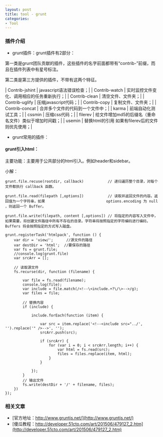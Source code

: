 ```yaml
---
layout: post
title: tool - grunt
categories:
- Tool
---
```


### 插件介绍

* grunt插件：grunt插件有2部分：

第一类是grunt团队贡献的插件，这些插件的名字前面都带有“contrib-”前缀，而且在插件列表中有星号标注。

第二类是第三方提供的插件，不带有这两个特征。

| Contrib-jshint | javascript语法错误检查；|
| Contrib-watch  | 实时监控文件变化、调用相应的任务重新执行；|
| Contrib-clean  | 清空文件、文件夹；|
| Contrib-uglify | 压缩javascript代码；|
| Contrib-copy   | 复制文件、文件夹；|
| Contrib-concat | 合并多个文件的代码到一个文件中；|
| karma          | 前端自动化测试工具；|
| cssmin         | 压缩css代码；|
| filerev        | 给文件增加md5的后缀名（重命名文件）类似于增加时间戳；|
| usemin         | 替换html的引用 如果有filerev后的文件则优先使用；|

* grunt常用的插件：
<!--break-->
#### grunt引入html：

主要功能：主要用于公共部分的html引入。例如header和sidebar。

小解：

```
grunt.file.recuse(rootdir, callback)           // 递归遍历整个目录，对每个文件都执行 callback 函数。

grunt.file.read(filepath [,options])           // 读取并返回文件的内容。返回值为一个字符串，如果                            options.encoding 为 null ，则返回一个 Buffer。

grunt.file.write(filepath, content [,options]) // 将指定的内容写入文件中，如果需要，将创建文件路径中所有不存在的目录。字符串将按照指定的字符编码进行编码，Buffers 将会按照指定的方式写入磁盘。
```

```
grunt.registerTask('htmlpack', function () {
    var dir = 'view/';      //源文件的路径
    var destDir = 'html';  //要保存的路径
    var fs = grunt.file;
    //console.log(grunt.file)
    var srcArr = [];

    // 读取源文件
    fs.recurse(dir, function (filename) {

        var file = fs.read(filename);
        console.log(file);
        var include = file.match(/<!--\<include.+?\/\>-->/g);
        var files = file;

        // 替换内容
        if (include) {

            include.forEach(function (item) {

                var src = item.replace('<!--<include src="../', '').replace('" />-->', '');
                srcArr.push(src);

                if (srcArr) {
                    for (var i = 0; i < srcArr.length; i++) {
                        var html = fs.read(src);
                        files = files.replace(item, html);
                    }
                }

            });
        }
        // 输出文件
        fs.write(destDir + '/' + filename, files);
    })
});
```

### 相关文章

* [官方地址：http://www.gruntjs.net/](http://www.gruntjs.net/)
* [傻瓜教程：http://developer.51cto.com/art/201506/479127_2.htm](http://developer.51cto.com/art/201506/479127_2.htm)